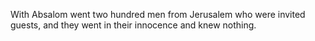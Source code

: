 With Absalom went two hundred men from Jerusalem who were invited guests, and they went in their innocence and knew nothing.
